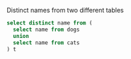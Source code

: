 Distinct names from two different tables

```sql
select distinct name from (
  select name from dogs
  union
  select name from cats
) t
```
